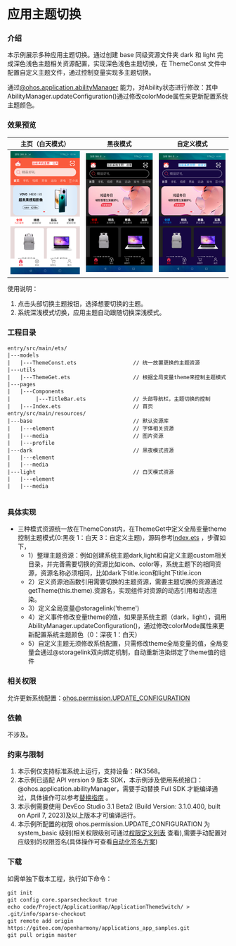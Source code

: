 # 应用主题切换


### 介绍


本示例展示多种应用主题切换。通过创建 base 同级资源文件夹 dark 和 light 完成深色浅色主题相关资源配置，实现深色浅色主题切换，在 ThemeConst 文件中配置自定义主题文件，通过控制变量实现多主题切换。

通过[@ohos.application.abilityManager](https://gitee.com/openharmony/docs/blob/master/zh-cn/application-dev/reference/apis/js-apis-application-abilityManager.md) 能力，对Ability状态进行修改：其中AbilityManager.updateConfiguration()通过修改colorMode属性来更新配置系统主题颜色。


### 效果预览

|                   **主页（白天模式）**                |             **黑夜模式**           |             **自定义模式**              |
| :---------------------------------------: | :---------------------------------------: |:----------------------------------:|
| ![](screenshots/devices/light.png)| ![](screenshots/devices/dark.png)| ![](screenshots/devices/blue.png)  |

使用说明：

1. 点击头部切换主题按钮，选择想要切换的主题。
2. 系统深浅模式切换，应用主题自动跟随切换深浅模式。

### 工程目录

```
entry/src/main/ets/
|---models
|   |---ThemeConst.ets                  // 统一放置更换的主题资源
|---utils
|   |---ThemeGet.ets                    // 根据全局变量theme来控制主题模式
|---pages
|   |---Components
|        |---TitleBar.ets               // 头部导航栏，主题切换的控制
|   |---Index.ets                       // 首页
entry/src/main/resources/
|---base                                // 默认资源库
|   |---element                         // 字体相关资源
|   |---media                           // 图片资源
|   |---profile                        
|---dark                                // 黑夜模式资源
|   |---element                         
|   |---media                           
|---light                               // 白天模式资源
|   |---element                         
|   |---media                           


``` 



### 具体实现
* 三种模式资源统一放在ThemeConst内，在ThemeGet中定义全局变量theme控制主题模式(0:黑夜 1：白天 3：自定义主题)，源码参考[Index.ets](entry/src/main/ets/pages/Index.ets) ，步骤如下，
  * 1）整理主题资源：例如创建系统主题dark,light和自定义主题custom相关目录，并完善需要切换的资源比如icon、color等，系统主题下的相同资源，资源名称必须相同，比如dark下title.icon和light下title.icon
  * 2）定义资源池函数引用需要切换的主题资源，需要主题切换的资源通过getTheme(this.theme).资源名，实现组件对资源的动态引用和动态渲染。
  * 3）定义全局变量@storagelink('theme')
  * 4）定义事件修改变量theme的值，如果是系统主题（dark，light），调用AbilityManager.updateConfiguration()，通过修改colorMode属性来更新配置系统主题颜色（0：深夜 1：白天）
  * 5）自定义主题无须修改系统配置，只需修改theme全局变量的值，全局变量会通过@storagelink双向绑定机制，自动重新渲染绑定了theme值的组件




### 相关权限

允许更新系统配置：[ohos.permission.UPDATE_CONFIGURATION](https://gitee.com/openharmony/docs/blob/master/zh-cn/application-dev/security/permission-list.md#ohospermissionupdate_configuration)

### 依赖

不涉及。

### 约束与限制

1. 本示例仅支持标准系统上运行，支持设备：RK3568。
2. 本示例已适配 API version 9 版本 SDK，本示例涉及使用系统接口：@ohos.application.abilityManager，需要手动替换 Full SDK 才能编译通过，具体操作可以参考[替换指南](https://docs.openharmony.cn/pages/v3.2/zh-cn/application-dev/quick-start/full-sdk-switch-guide.md/) 。
3. 本示例需要使用 DevEco Studio 3.1 Beta2 (Build Version: 3.1.0.400, built on April 7, 2023)及以上版本才可编译运行。
4. 本示例所配置的权限 ohos.permission.UPDATE_CONFIGURATION 为 system_basic 级别(相关权限级别可通过[权限定义列表](https://gitee.com/openharmony/docs/blob/master/zh-cn/application-dev/security/permission-list.md) 查看),需要手动配置对应级别的权限签名(具体操作可查看[自动化签名方案](https://docs.openharmony.cn/pages/v3.2/zh-cn/application-dev/security/hapsigntool-overview.md/))

### 下载

如需单独下载本工程，执行如下命令：

````
git init
git config core.sparsecheckout true
echo code/Project/ApplicationHap/ApplicationThemeSwitch/ > .git/info/sparse-checkout
git remote add origin https://gitee.com/openharmony/applications_app_samples.git
git pull origin master
````
